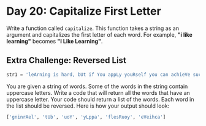 # Day 20: Capitalize First Letter

Write a function called `capitalize`. This function takes a string as
an argument and capitalizes the first letter of each word. For
example, **"i like learning"** becomes **"I Like Learning"**.

## Extra Challenge: Reversed List

```python
str1 = 'leArning is hard, bUt if You appLy youRself you can achieVe success'
```

You are given a string of words. Some of the words in the string contain uppercase letters. Write a code that will return all the words that have an uppercase letter. Your code should return a list of the words. Each word in the list should be reversed. Here is how your output should look:

```python
['gninrAel', 'tUb', 'uoY', 'yLppa', 'flesRuoy', 'eVeihca']
```
